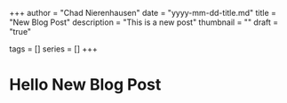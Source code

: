 +++
author      = "Chad Nierenhausen"
date        = "yyyy-mm-dd-title.md"
title       = "New Blog Post"
description = "This is a new post"
thumbnail   = ""
draft       = "true"

tags        = []
series      = []
+++

# Hello New Blog Post

